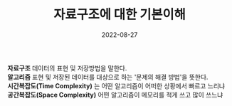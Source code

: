 ﻿---
title:  "자료구조에 대한 기본이해"
excerpt: "자료구조란"

categories:
  - dataStructure
tags:
  - [dataStructure, 자료구조]

toc: true
toc_sticky: true
 
date: 2022-08-27
last_modified_at: 2022-08-27
---

**자료구조** 데이터의 표현 및 저장방법을 말한다.  
**알고리즘** 표현 및 저장된 데이터를 대상으로 하는 '문제의 해결 방법'을 뜻한다.  
**시간복잡도(Time Complexity)** 는 어떤 알고리즘이 어떠한 상황에서 빠르고 느리냐  
**공간복잡도(Space Complexity)** 어떤 알고리즘이 메모리를 적게 쓰고 많이 쓰느냐  